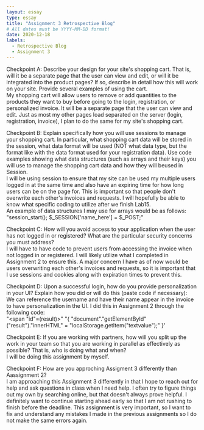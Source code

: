 ```yaml
---
layout: essay
type: essay
title: "Assignment 3 Retrospective Blog"
# All dates must be YYYY-MM-DD format!
date: 2020-12-18
labels:
  - Retrospective Blog
  - Assignment 3
---
```


Checkpoint A:
Describe your design for your site's shopping cart. That is, will it be a separate page that the user can view and edit, or will it be integrated into the product pages? If so, describe in detail how this will work on your site. Provide several examples of using the cart. <br>
My shopping cart will allow users to remove or add quantities to the products they want to buy before going to the login, registration, or personalized invoice. It will be a separate page that the user can view and edit. Just as most my other pages load separated on the server (login, registration, invoice), I plan to do the same for my site's shopping cart. <br>

Checkpoint B:
Explain specifically how you will use sessions to manage your shopping cart. In particular, what shopping cart data will be stored in the session, what data format will be used (NOT what data type, but the format like with the data format used for your registration data). Use code examples showing what data structures (such as arrays and their keys) you will use to manage the shopping cart data and how they will beused in Session. <br>
I will be using session to ensure that my site can be used my multiple users logged in at the same time and also have an expiring time for how long users can be on the page for. This is important so that people don't overwrite each other's invoices and requests. I will hopefully be able to know what specific coding to utilize after we finish Lab15. <br>
An example of data structures I may use for arrays would be as follows: "session_start();
 $_SESSION['name_here'] = $_POST;" <br>

Checkpoint C:
How will you avoid access to your application when the user has not logged in or registered? What are the particular security concerns you must address? <br>
I will have to have code to prevent users from accessing the invoice when not logged in or registered. I will likely utilize what I completed in Assignment 2 to ensure this. A major concern I have as of now would be users overwriting each other's invoices and requests, so it is important that I use sessions and cookies along with expiration times to prevent this. <br>

Checkpoint D:
Upon a successful login, how do you provide personalization in your UI? Explain how you did or will do this (paste code if necessary): <br>
We can reference the username and have their name appear in the invoice to have personalization in the UI. I did this in Assignment 2 through the following code: <br>
"<span "id"=(result)>"</span> 
"{ "document"."getElementById"("result")."innerHTML" = "localStorage.getItem("textvalue");" }' <br>

Checkpoint E:
If you are working with partners, how will you split up the work in your team so that you are working in parallel as effectively as possible? That is, who is doing what and when? <br>
I will be doing this assignment by myself. 
<br>

Checkpoint F:
How are you approching Assigment 3 differently than Aassignment 2? <br>
I am approaching this Assignment 3 differently in that I hope to reach out for help and ask questions in class when I need help. I often try to figure things out my own by searching online, but that doesn't always prove helpful. I definitely want to continue starting ahead early so that I am not rushing to finish before the deadline. This assignment is very important, so I want to fix and understand any mistakes I made in the previous assignments so I do not make the same errors again.
 
